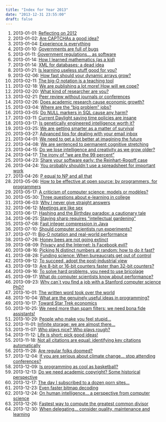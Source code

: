 ```yaml
---
title: "Index for Year 2013"
date: "2013-12-31 23:55:00"
draft: false
---
```


1. 2013-01-01: [Reflecting on 2012](/lemire/blog/2013/01-01-reflecting-on-2012)
2. 2013-01-02: [Are CAPTCHAs a good idea?](/lemire/blog/2013/01-02-are-captchas-a-good-idea)
3. 2013-01-04: [Experience is everything](/lemire/blog/2013/01-04-experience-is-everything)
4. 2013-01-10: [Governments are full of bugs](/lemire/blog/2013/01-10-government-full-of-bugs)
5. 2013-01-11: [Government regulations&#8230; as software](/lemire/blog/2013/01-11-government-regulations-as-software)
6. 2013-01-14: [How I learned mathematics (as a kid)](/lemire/blog/2013/01-14-how-i-learned-mathematics-as-a-kid)
7. 2013-01-14: [XML for databases: a dead idea](/lemire/blog/2013/01-14-xml-for-databases-a-dead-idea)
8. 2013-01-21: [Is learning useless stuff good for you?](/lemire/blog/2013/01-21-is-learning-useless-stuff-good-for-you)
9. 2013-02-06: [How fast should your dynamic arrays grow?](/lemire/blog/2013/02-06-how-fast-should-your-dynamic-arrays-grow)
10. 2013-02-11: [The big-O notation is a teaching tool](/lemire/blog/2013/02-11-the-big-o-notation-is-a-teaching-tool)
11. 2013-02-18: [We are publishing a lot more! How will we cope?](/lemire/blog/2013/02-18-we-are-publishing-a-lot-more-how-will-we-cope)
12. 2013-02-20: [What kind of researcher are you?](/lemire/blog/2013/02-20-what-kind-of-researcher-are-you)
13. 2013-02-21: [Peer review without journals or conferences](/lemire/blog/2013/02-21-peer-review-without-journals-or-conferences)
14. 2013-02-26: [Does academic research cause economic growth?](/lemire/blog/2013/02-26-does-academic-research-cause-economic-growth)
15. 2013-03-04: [Where are the &#8220;big problem&#8221; jobs?](/lemire/blog/2013/03-04-where-are-the-big-problem-jobs)
16. 2013-03-05: [Do NULL markers in SQL cause any harm?](/lemire/blog/2013/03-05-do-null-markers-in-sql-cause-harm)
17. 2013-03-11: [Current Daylight saving time policies are insane](/lemire/blog/2013/03-11-current-daylight-saving-time-policies-are-insane)
18. 2013-03-17: [Is genetically engineered intelligence worth it?](/lemire/blog/2013/03-17-is-genetically-engineering-intelligence-worth-it)
19. 2013-03-25: [We are getting smarter as a matter of survival](/lemire/blog/2013/03-25-smarter-for-survival)
20. 2013-03-27: [Advanced tips for dealing with your email inbox](/lemire/blog/2013/03-27-advanced-tips-for-dealing-with-your-email-inbox)
21. 2013-04-01: [We need to get a lot better at imagining the future](/lemire/blog/2013/04-01-imagining-the-future)
22. 2013-04-08: [We are sentenced to permanent cognitive stretching](/lemire/blog/2013/04-08-we-are-sentenced-to-permanent-cognitive-stretching)
23. 2013-04-15: [Do we lose intelligence and creativity as we grow older?](/lemire/blog/2013/04-15-do-we-lose-intelligence-and-creativity-as-we-grow-older)
24. 2013-04-17: [The irony of &#8220;we are the 99 percent&#8221;](/lemire/blog/2013/04-17-the-irony-of-we-are-the-99-percent)
25. 2013-04-23: [Share your software early: the Reinhart-Rogoff case](/lemire/blog/2013/04-23-share-your-software-early-the-reinhart-rogoff-case)
26. 2013-04-24: [You probably shouldn´t use a spreadsheet for important work](/lemire/blog/2013/04-24-you-probably-shouldnt-use-a-spreadsheet-for-important-work)
27. 2013-04-26: [P equal to NP and all that](/lemire/blog/2013/04-26-p-equal-to-np-and-all-that)
28. 2013-05-06: [How to be effective at open source: by programmers, for programmers](/lemire/blog/2013/05-06-how-to-be-effective-at-open-source-by-programmers-for-programmers)
29. 2013-05-17: [A criticism of computer science: models or modèles?](/lemire/blog/2013/05-17-a-criticism-of-computer-science-models-or-modeles)
30. 2013-05-30: [Three questions about e-learning in college](/lemire/blog/2013/05-30-three-questions-about-e-learning-in-college)
31. 2013-06-03: [Why I never give straight answers](/lemire/blog/2013/06-03-why-i-never-give-straight-answers)
32. 2013-06-12: [Meetings are like sex](/lemire/blog/2013/06-12-meetings-are-like-sex)
33. 2013-06-17: [Hashing and the Birthday paradox: a cautionary tale](/lemire/blog/2013/06-17-hashing-and-the-birthday-paradox-cautionary-tale)
34. 2013-06-25: [Staying sharp requires &#8220;intellectual gardening&#8221;](/lemire/blog/2013/06-25-staying-sharp-requires-intellectual-gardening)
35. 2013-07-08: [Fast integer compression in Java](/lemire/blog/2013/07-08-fast-integer-compression-in-java)
36. 2013-07-10: [Should computer scientists run experiments?](/lemire/blog/2013/07-10-should-computer-scientists-run-experiments)
37. 2013-07-11: [Big-O notation and real-world performance](/lemire/blog/2013/07-11-big-o-notation-and-real-world-performance)
38. 2013-07-26: [Honey bees are not going extinct](/lemire/blog/2013/07-26-honey-bees-are-not-going-extinct)
39. 2013-08-09: [Privacy and the Internet: Is Facebook evil?](/lemire/blog/2013/08-09-is-facebook-evil)
40. 2013-08-16: [Picking N distinct numbers at random: how to do it fast?](/lemire/blog/2013/08-16-picking-n-distinct-numbers-at-random-how-to-do-it-fast)
41. 2013-08-28: [Funding science: When bureaucrats get out of control](/lemire/blog/2013/08-28-funding-science-when-bureaucrats-get-out-of-control)
42. 2013-09-12: [To succeed, adopt the post-industrial view](/lemire/blog/2013/09-12-post-industrial-view)
43. 2013-09-13: [Are 8-bit or 16-bit counters faster than 32-bit counters?](/lemire/blog/2013/09-13-are-8-bit-or-16-bit-counters-faster-than-32-bit-counters)
44. 2013-09-16: [To solve hard problems, you need to use bricolage](/lemire/blog/2013/09-16-bricolage)
45. 2013-09-17: [What do computer scientists know about performance?](/lemire/blog/2013/09-17-computer-scientists-and-performance)
46. 2013-09-23: [Why can´t you find a job with a Stanford computer science PhD?](/lemire/blog/2013/09-23-why-cant-yo-find-a-job-with-a-stanford-computer-science-ph-d)
47. 2013-10-01: [The written word took over the world](/lemire/blog/2013/10-01-the-written-word)
48. 2013-10-04: [What are the genuinely useful ideas in programming?](/lemire/blog/2013/10-04-genuinely-useful)
49. 2013-10-17: [Toward Star Trek economics](/lemire/blog/2013/10-17-toward-star-trek-economics)
50. 2013-10-25: [We need more than spam filters: we need bona fide assistants!](/lemire/blog/2013/10-25-we-need-more-than-spam-filters-we-need-bona-fide-assistants)
51. 2013-10-29: [People who make you feel stupid&#8230;](/lemire/blog/2013/10-29-people-who-make-you-feel-stupid)
52. 2013-11-01: [Infinite storage: we are almost there&#8230;](/lemire/blog/2013/11-01-infinite-storage-we-are-almost-there)
53. 2013-11-07: [Who plays nice? Who plays rough?](/lemire/blog/2013/11-07-who-plays-nice-who-plays-rough)
54. 2013-11-12: [Life is short: pick good ideas!](/lemire/blog/2013/11-12-life-is-short-pick-good-ideas)
55. 2013-11-18: [Not all citations are equal: identifying key citations automatically](/lemire/blog/2013/11-18-not-all-citations-are-equal-identifying-key-citations-automatically)
56. 2013-11-28: [Are regular folks doomed?](/lemire/blog/2013/11-28-are-regular-folks-doomed)
57. 2013-12-04: [If you are serious about climate change&#8230; stop attending conferences?](/lemire/blog/2013/12-04-if-you-are-serious-about-climate-change-stop-attending-conferences)
58. 2013-12-09: [Is programming as cool as basketball?](/lemire/blog/2013/12-09-is-programming-as-cool-as-basketball)
59. 2013-12-13: [Do we need academic copyright? Some historical perspective](/lemire/blog/2013/12-13-do-we-need-academic-copyright-some-historical-perspective)
60. 2013-12-17: [The day I subscribed to a dozen porn sites&#8230;](/lemire/blog/2013/12-17-the-day-i-subscribed-to-a-dozen-porn-sites)
61. 2013-12-23: [Even faster bitmap decoding](/lemire/blog/2013/12-23-even-faster-bitmap-decoding)
62. 2013-12-24: [On human intelligence&#8230; a perspective from computer science](/lemire/blog/2013/12-24-on-human-intelligence-a-perspective-from-computer-science)
63. 2013-12-26: [Fastest way to compute the greatest common divisor](/lemire/blog/2013/12-26-fastest-way-to-compute-the-greatest-common-divisor)
64. 2013-12-30: [When delegating&#8230; consider quality, maintenance and learning](/lemire/blog/2013/12-30-when-delegating-consider-quality-maintenance-and-learning)



